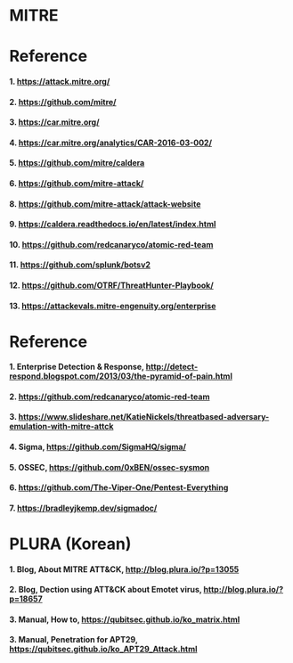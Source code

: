 # MITRE


# Reference

#### 1. https://attack.mitre.org/

#### 2. https://github.com/mitre/

#### 3. https://car.mitre.org/

#### 4. https://car.mitre.org/analytics/CAR-2016-03-002/

#### 5. https://github.com/mitre/caldera

#### 6. https://github.com/mitre-attack/

#### 8. https://github.com/mitre-attack/attack-website

#### 9. https://caldera.readthedocs.io/en/latest/index.html

#### 10. https://github.com/redcanaryco/atomic-red-team

#### 11. https://github.com/splunk/botsv2

#### 12. https://github.com/OTRF/ThreatHunter-Playbook/

#### 13. https://attackevals.mitre-engenuity.org/enterprise

# Reference

#### 1. Enterprise Detection & Response, http://detect-respond.blogspot.com/2013/03/the-pyramid-of-pain.html

#### 2. https://github.com/redcanaryco/atomic-red-team

#### 3. https://www.slideshare.net/KatieNickels/threatbased-adversary-emulation-with-mitre-attck

#### 4. Sigma, https://github.com/SigmaHQ/sigma/

#### 5. OSSEC, https://github.com/0xBEN/ossec-sysmon

#### 6. https://github.com/The-Viper-One/Pentest-Everything

#### 7. https://bradleyjkemp.dev/sigmadoc/


# PLURA (Korean)

#### 1. Blog, About MITRE ATT&CK, http://blog.plura.io/?p=13055

#### 2. Blog, Dection using ATT&CK about Emotet virus, http://blog.plura.io/?p=18657

#### 3. Manual, How to, https://qubitsec.github.io/ko_matrix.html

#### 3. Manual, Penetration for APT29, https://qubitsec.github.io/ko_APT29_Attack.html

